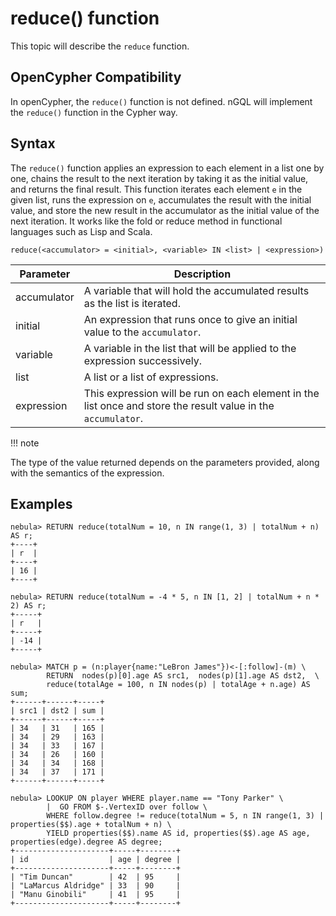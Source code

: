 # reduce() function

This topic will describe the `reduce` function.

## OpenCypher Compatibility

In openCypher, the `reduce()` function is not defined. nGQL will implement the `reduce()` function in the Cypher way.

## Syntax

The `reduce()` function applies an expression to each element in a list one by one, chains the result to the next iteration by taking it as the initial value, and returns the final result. This function iterates each element `e` in the given list, runs the expression on `e`, accumulates the result with the initial value, and store the new result in the accumulator as the initial value of the next iteration. It works like the fold or reduce method in functional languages such as Lisp and Scala.

```ngql
reduce(<accumulator> = <initial>, <variable> IN <list> | <expression>)
```

| Parameter   | Description                                                                                                   |
| --          | --                                                                                                            |
| accumulator | A variable that will hold the accumulated results as the list is iterated.                                    |
| initial     | An expression that runs once to give an initial value to the `accumulator`.                                   |
| variable    | A variable in the list that will be applied to the expression successively.                                   |
| list        | A list or a list of expressions.                                                                              |
| expression  | This expression will be run on each element in the list once and store the result value in the `accumulator`. |

!!! note

   The type of the value returned depends on the parameters provided, along with the semantics of the expression.

## Examples

```ngql
nebula> RETURN reduce(totalNum = 10, n IN range(1, 3) | totalNum + n) AS r;
+----+
| r  |
+----+
| 16 |
+----+

nebula> RETURN reduce(totalNum = -4 * 5, n IN [1, 2] | totalNum + n * 2) AS r;
+-----+
| r   |
+-----+
| -14 |
+-----+

nebula> MATCH p = (n:player{name:"LeBron James"})<-[:follow]-(m) \
        RETURN  nodes(p)[0].age AS src1,  nodes(p)[1].age AS dst2,  \
        reduce(totalAge = 100, n IN nodes(p) | totalAge + n.age) AS sum;
+------+------+-----+
| src1 | dst2 | sum |
+------+------+-----+
| 34   | 31   | 165 |
| 34   | 29   | 163 |
| 34   | 33   | 167 |
| 34   | 26   | 160 |
| 34   | 34   | 168 |
| 34   | 37   | 171 |
+------+------+-----+

nebula> LOOKUP ON player WHERE player.name == "Tony Parker" \
        |  GO FROM $-.VertexID over follow \
        WHERE follow.degree != reduce(totalNum = 5, n IN range(1, 3) | properties($$).age + totalNum + n) \
        YIELD properties($$).name AS id, properties($$).age AS age, properties(edge).degree AS degree;
+---------------------+-----+--------+
| id                  | age | degree |
+---------------------+-----+--------+
| "Tim Duncan"        | 42  | 95     |
| "LaMarcus Aldridge" | 33  | 90     |
| "Manu Ginobili"     | 41  | 95     |
+---------------------+-----+--------+
```
